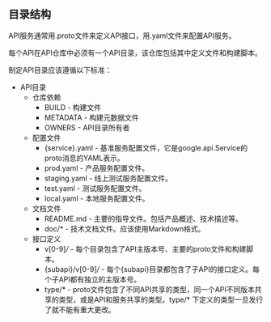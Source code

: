 ## 目录结构
  API服务通常用.proto文件来定义API接口，用.yaml文件来配置API服务。

  每个API在API仓库中必须有一个API目录，该仓库包括其中定义文件和构建脚本。

  制定API目录应该遵循以下标准：
  * API目录
    * 仓库依赖
      * BUILD - 构建文件
      * METADATA - 构建元数据文件
      * OWNERS - API目录所有者
    * 配置文件
      * {service}.yaml - 基准服务配置文件，它是google.api.Service的proto消息的YAML表示。
      * prod.yaml - 产品服务配置文件。
      * staging.yaml - 线上测试服务配置文件。
      * test.yaml - 测试服务配置文件。
      * local.yaml - 本地服务配置文件。
    * 文档文件
      * README.md - 主要的指导文件。包括产品概述、技术描述等。
      * doc/* - 技术文档文件。应该使用Markdown格式。
    * 接口定义
      * v[0-9]*/* - 每个目录包含了API主版本号、主要的proto文件和构建脚本。
      * {subapi}/v[0-9]*/* - 每个{subapi}目录都包含了子API的接口定义。每个子API都有独立的主版本号。
      * type/* - proto文件包含了不同API共享的类型，同一个API不同版本共享的类型，或是API和服务共享的类型。type/* 下定义的类型一旦发行了就不能有重大更改。




